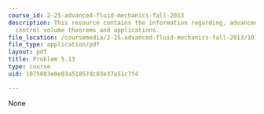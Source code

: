 ```yaml
---
course_id: 2-25-advanced-fluid-mechanics-fall-2013
description: This resource contains the information regarding, advanced fluid mechanics,
  control volume theorems and applications.
file_location: /coursemedia/2-25-advanced-fluid-mechanics-fall-2013/1075083e0e03a51857dc03e37a51c7f4_MIT2_25F13_Shapi5.13_Prob.pdf
file_type: application/pdf
layout: pdf
title: Problem 5.13
type: course
uid: 1075083e0e03a51857dc03e37a51c7f4

---
```

None